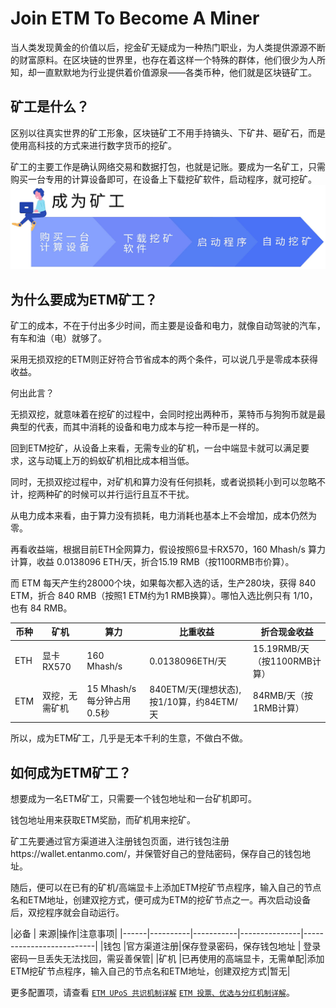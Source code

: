 # Join ETM To Become A Miner

当人类发现黄金的价值以后，挖金矿无疑成为一种热门职业，为人类提供源源不断的财富原料。在区块链的世界里，也存在着这样一个特殊的群体，他们很少为人所知，却一直默默地为行业提供着价值源泉——各类币种，他们就是区块链矿工。

## 矿工是什么？

区别以往真实世界的矿工形象，区块链矿工不用手持镐头、下矿井、砸矿石，而是使用高科技的方式来进行数字货币的挖矿。

矿工的主要工作是确认网络交易和数据打包，也就是记账。要成为一名矿工，只需购买一台专用的计算设备即可，在设备上下载挖矿软件，启动程序，就可挖矿。
<img src="/images/intro/miner01.jpg" style="width:600px">

## 为什么要成为ETM矿工？

矿工的成本，不在于付出多少时间，而主要是设备和电力，就像自动驾驶的汽车，有车和油（电）就够了。

采用无损双挖的ETM则正好符合节省成本的两个条件，可以说几乎是零成本获得收益。

何出此言？

无损双挖，就意味着在挖矿的过程中，会同时挖出两种币，莱特币与狗狗币就是最典型的代表，而其中消耗的设备和电力成本与挖一种币是一样的。

回到ETM挖矿，从设备上来看，无需专业的矿机，一台中端显卡就可以满足要求，这与动辄上万的蚂蚁矿机相比成本相当低。

同时，无损双挖过程中，对矿机和算力没有任何损耗，或者说损耗小到可以忽略不计，挖两种矿的时候可以并行运行且互不干扰。

从电力成本来看，由于算力没有损耗，电力消耗也基本上不会增加，成本仍然为零。

再看收益端，根据目前ETH全网算力，假设按照6显卡RX570，160 Mhash/s 算力计算，收益 0.0138096 ETH/天，折合15.19 RMB（按1100RMB市价算）。

而 ETM 每天产生约28000个块，如果每次都入选的话，生产280块，获得 840 ETM，折合 840 RMB（按照1 ETM约为1 RMB换算）。哪怕入选比例只有 1/10，也有 84 RMB。


| 币种 | 矿机 | 算力 | 比重收益 | 折合现金收益 |
|------|----------|-----------|---------------|--------------------------|
|ETH   | 显卡RX570|160 Mhash/s|0.0138096ETH/天|15.19RMB/天（按1100RMB计算）|
|ETM   | 双挖，无需矿机|15 Mhash/s 每分钟占用0.5秒|840ETM/天(理想状态),按1/10算，约84ETM/天|84RMB/天（按1RMB计算）|


所以，成为ETM矿工，几乎是无本千利的生意，不做白不做。

## 如何成为ETM矿工？

想要成为一名ETM矿工，只需要一个钱包地址和一台矿机即可。

钱包地址用来获取ETM奖励，而矿机用来挖矿。

矿工先要通过官方渠道进入注册钱包页面，进行钱包注册https://wallet.entanmo.com/，并保管好自己的登陆密码，保存自己的钱包地址。

随后，便可以在已有的矿机/高端显卡上添加ETM挖矿节点程序，输入自己的节点名和ETM地址，创建双挖方式，便可成为ETM的挖矿节点之一。再次启动设备后，双挖程序就会自动运行。


|必备 | 来源|操作|注意事项|
|------|----------|-----------|---------------|--------------------------|
|钱包  |官方渠道注册|保存登录密码，保存钱包地址   | 登录密码一旦丢失无法找回，需妥善保管|
|矿机  |已再使用的高端显卡，无需单配|添加ETM挖矿节点程序，输入自己的节点名和ETM地址，创建双挖方式|暂无|


更多配置项，请查看
 [`ETM UPoS 共识机制详解`](/skill/upos-cn/)
[`ETM 投票、优选与分红机制详解`](/skill/vote-cn/)。
